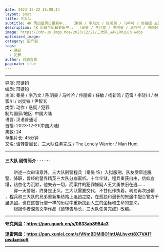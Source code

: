 ```yaml
---
date: 2023-12-22 18:08:14
layout: post
title: 三大队
subtitle: 4K 周四至周日更新中..  （秦昊 / 李乃文 / 陈明昊 / 马吟吟 / 佟丽娅 主演）(2023）
description: 4K 周四至周日更新中..  （秦昊 / 李乃文 / 陈明昊 / 马吟吟 / 佟丽娅 主演）..根据作者深蓝文学作品《请转告局长，三大队任务完成》改编,讲述一次审讯意外，三大队刑警程兵（秦昊 饰）入狱服刑，队友受牵连脱警、降职，曾经的警界精英三大队分崩离析。十年牢狱，程兵重获自由...
image: https://cdn-us.imgs.moe/2023/12/21/三大队_wAkLRR1L8b.webp
optimized_image: 
category: 国产剧
tags:
  - 悬疑
  - 犯罪
author: 对酒当歌
paginate: true
---
```


---

导演: 邢键钧  
编剧: 邢键钧  
主演: 秦昊 / 李乃文 / 陈明昊 / 马吟吟 / 佟丽娅 / 任敏 / 杨新鸣 / 范雷 / 李晓川 / 林家川 / 刘奕铁 / 尹智玄  
类型: 动作 / 悬疑 / 犯罪  
制片国家/地区: 中国大陆  
语言: 汉语普通话  
首播: 2023-12-21(中国大陆)  
集数: 24  
单集片长: 45分钟  
又名: 请转告局长，三大队任务完成 / The Lonely Warrior / Man Hunt  

---

#### 三大队 剧情简介 · · · · · ·

　　讲述一次审讯意外，三大队刑警程兵（秦昊 饰）入狱服刑，队友受牵连脱警、降职，曾经的警界精英三大队分崩离析。十年牢狱，程兵重获自由，信仰崩塌，热血化为沉默，他失去一切，而案件的犯罪嫌疑人王大勇依旧在逃……  
　　穿一天警服，终身是正义。三大队需要交代，不甘化作执着，利刃再次出鞘 ，程兵和三大队的兄弟重新集结踏上追凶之路，在孤独和漫长的旅途中配合警方千里追凶，也在这苦行僧一样的历程中重新找到人生的坐标和生命的意义。  
　　根据作者深蓝文学作品《请转告局长，三大队任务完成》改编。

---

**夸克网盘：<https://pan.quark.cn/s/0833ab8964a3>**

**迅雷网盘：<https://pan.xunlei.com/s/VNmBDMiBO1htUALhvxtt8X7VA1?pwd=eixg#>**

---
